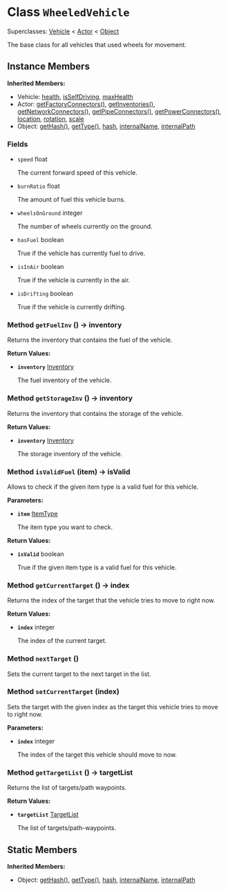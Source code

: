 # Class <code>WheeledVehicle</code>

Superclasses: <a href="Vehicle.md">Vehicle</a> < <a href="Actor.md">Actor</a> < <a href="Object.md">Object</a>

The base class for all vehicles that used wheels for movement.
## Instance Members
<b>Inherited Members:</b>
- Vehicle: <a href="Vehicle.md#user-content-health">health</a>, <a href="Vehicle.md#user-content-is-self-driving">isSelfDriving</a>, <a href="Vehicle.md#user-content-max-health">maxHealth</a>
- Actor: <a href="Actor.md#user-content-get-factory-connectors">getFactoryConnectors()</a>, <a href="Actor.md#user-content-get-inventories">getInventories()</a>, <a href="Actor.md#user-content-get-network-connectors">getNetworkConnectors()</a>, <a href="Actor.md#user-content-get-pipe-connectors">getPipeConnectors()</a>, <a href="Actor.md#user-content-get-power-connectors">getPowerConnectors()</a>, <a href="Actor.md#user-content-location">location</a>, <a href="Actor.md#user-content-rotation">rotation</a>, <a href="Actor.md#user-content-scale">scale</a>
- Object: <a href="Object.md#user-content-get-hash">getHash()</a>, <a href="Object.md#user-content-get-type">getType()</a>, <a href="Object.md#user-content-hash">hash</a>, <a href="Object.md#user-content-internal-name">internalName</a>, <a href="Object.md#user-content-internal-path">internalPath</a>
### Fields
- <code id="speed">speed</code> float

  The current forward speed of this vehicle.
- <code id="burn-ratio">burnRatio</code> float

  The amount of fuel this vehicle burns.
- <code id="wheels-on-ground">wheelsOnGround</code> integer

  The number of wheels currently on the ground.
- <code id="has-fuel">hasFuel</code> boolean

  True if the vehicle has currently fuel to drive.
- <code id="is-in-air">isInAir</code> boolean

  True if the vehicle is currently in the air.
- <code id="is-drifting">isDrifting</code> boolean

  True if the vehicle is currently drifting.
### Method <code id="get-fuel-inv">getFuelInv</code> () → inventory
Returns the inventory that contains the fuel of the vehicle.


<b>Return Values:</b>

- <code><b>inventory</b></code> <a href="Inventory.md">Inventory</a>

  The fuel inventory of the vehicle.
### Method <code id="get-storage-inv">getStorageInv</code> () → inventory
Returns the inventory that contains the storage of the vehicle.


<b>Return Values:</b>

- <code><b>inventory</b></code> <a href="Inventory.md">Inventory</a>

  The storage inventory of the vehicle.
### Method <code id="is-valid-fuel">isValidFuel</code> (item) → isValid
Allows to check if the given item type is a valid fuel for this vehicle.

<b>Parameters:</b>

- <code><b>item</b></code> <a href="ItemType.md">ItemType</a>

  The item type you want to check.

<b>Return Values:</b>

- <code><b>isValid</b></code> boolean

  True if the given item type is a valid fuel for this vehicle.
### Method <code id="get-current-target">getCurrentTarget</code> () → index
Returns the index of the target that the vehicle tries to move to right now.


<b>Return Values:</b>

- <code><b>index</b></code> integer

  The index of the current target.
### Method <code id="next-target">nextTarget</code> ()
Sets the current target to the next target in the list.


### Method <code id="set-current-target">setCurrentTarget</code> (index)
Sets the target with the given index as the target this vehicle tries to move to right now.

<b>Parameters:</b>

- <code><b>index</b></code> integer

  The index of the target this vehicle should move to now.

### Method <code id="get-target-list">getTargetList</code> () → targetList
Returns the list of targets/path waypoints.


<b>Return Values:</b>

- <code><b>targetList</b></code> <a href="TargetList.md">TargetList</a>

  The list of targets/path-waypoints.
## Static Members
<b>Inherited Members:</b>
- Object: <a href="Object.md#user-content-s-get-hash">getHash()</a>, <a href="Object.md#user-content-s-get-type">getType()</a>, <a href="Object.md#user-content-s-hash">hash</a>, <a href="Object.md#user-content-s-internal-name">internalName</a>, <a href="Object.md#user-content-s-internal-path">internalPath</a>